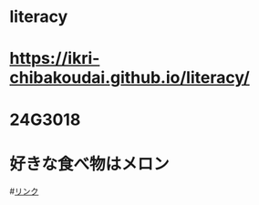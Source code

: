 # literacy
# https://ikri-chibakoudai.github.io/literacy/
# 24G3018
# 好きな食べ物はメロン
#<a href="https://ikri-chibakoudai.github.io/literacy/link.html">リンク<a/>
